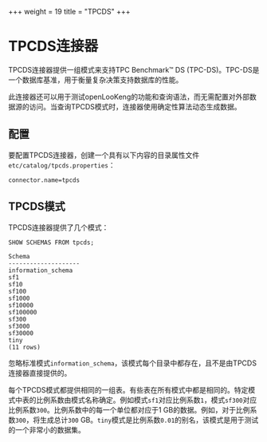 +++
weight = 19
title = "TPCDS"
+++

# TPCDS连接器

TPCDS连接器提供一组模式来支持TPC Benchmark™ DS (TPC-DS)。TPC-DS是一个数据库基准，用于衡量复杂决策支持数据库的性能。

此连接器还可以用于测试openLooKeng的功能和查询语法，而无需配置对外部数据源的访问。当查询TPCDS模式时，连接器使用确定性算法动态生成数据。

## 配置

要配置TPCDS连接器，创建一个具有以下内容的目录属性文件`etc/catalog/tpcds.properties`：

``` properties
connector.name=tpcds
```

## TPCDS模式

TPCDS连接器提供了几个模式：

    SHOW SCHEMAS FROM tpcds;

```
Schema
--------------------
information_schema
sf1
sf10
sf100
sf1000
sf10000
sf100000
sf300
sf3000
sf30000
tiny
(11 rows)
```

忽略标准模式`information_schema`，该模式每个目录中都存在，且不是由TPCDS连接器直接提供的。

每个TPCDS模式都提供相同的一组表。有些表在所有模式中都是相同的。特定模式中表的比例系数由模式名称确定。例如模式`sf1`对应比例系数`1`，模式`sf300`对应比例系数`300`。比例系数中的每一个单位都对应于1 GB的数据。例如，对于比例系数`300`，将生成总计`300` GB。`tiny`模式是比例系数`0.01`的别名，该模式是用于测试的一个非常小的数据集。